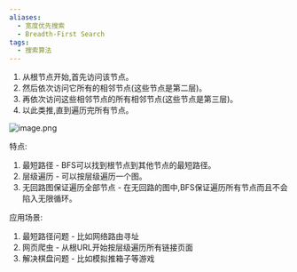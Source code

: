 ```yaml
---
aliases:
  - 宽度优先搜索
  - Breadth-First Search
tags:
  - 搜索算法
---
```


1. 从根节点开始,首先访问该节点。
2. 然后依次访问它所有的相邻节点(这些节点是第二层)。
3. 再依次访问这些相邻节点的所有相邻节点(这些节点是第三层)。
4. 以此类推,直到遍历完所有节点。

![image.png](https://pic-1257412153.cos.ap-nanjing.myqcloud.com/images/2024/04/25/20240425140617-80bd1a.png)


特点:

1. 最短路径 - BFS可以找到根节点到其他节点的最短路径。
2. 层级遍历 - 可以按层级遍历一个图。
3. 无回路图保证遍历全部节点 - 在无回路的图中,BFS保证遍历所有节点而且不会陷入无限循环。

应用场景:

1. 最短路径问题 - 比如网络路由寻址
2. 网页爬虫 - 从根URL开始按层级遍历所有链接页面
3. 解决棋盘问题 - 比如模拟推箱子等游戏